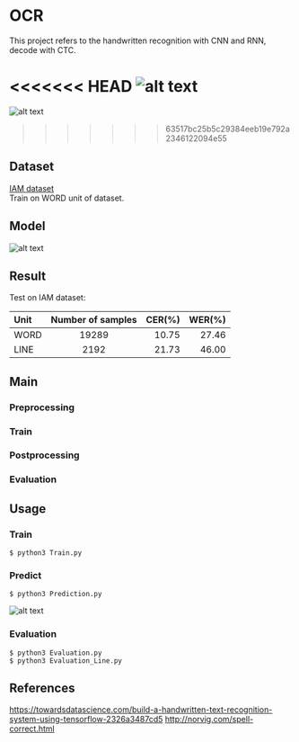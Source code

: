 # OCR
This project refers to the handwritten recognition with CNN and RNN, decode with CTC.

<<<<<<< HEAD
![alt text](https://github.com/tuandoan998/OCR_IAM-dataset/blob/master/Resouce/demo.png)
=======
![alt text](https://github.com/tuandoan998/OCR_IAM-dataset/blob/master/Resource/demo.png)
>>>>>>> 63517bc25b5c29384eeb19e792a2346122094e55

## Dataset
[IAM dataset](http://www.fki.inf.unibe.ch/databases/iam-handwriting-database/download-the-iam-handwriting-database)  
Train on WORD unit of dataset.

## Model
![alt text](https://github.com/tuandoan998/OCR_IAM-dataset/blob/master/Resource/model.png)

## Result
Test on IAM dataset:

|  Unit | Number of samples | CER(%) | WER(%) | 
| :-    |     :---:         |  ---:  |  ---:  |
| WORD  | 19289             | 10.75  | 27.46  | 
| LINE  | 2192              | 21.73  | 46.00  | 

## Main

### Preprocessing

### Train

### Postprocessing

### Evaluation


## Usage

### Train
```
$ python3 Train.py
```

### Predict
```
$ python3 Prediction.py
```
![alt text](https://github.com/tuandoan998/OCR_IAM-dataset/blob/master/Resource/test_img/Screenshot.png)

### Evaluation
```
$ python3 Evaluation.py
$ python3 Evaluation_Line.py
```

## References
https://towardsdatascience.com/build-a-handwritten-text-recognition-system-using-tensorflow-2326a3487cd5
http://norvig.com/spell-correct.html
